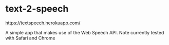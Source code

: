 # text-2-speech
https://textspeech.herokuapp.com/ 

A simple app that makes use of the Web Speech API.
Note currently tested with Safari and Chrome
